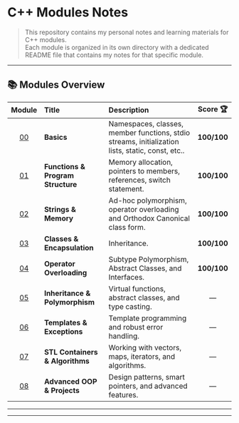 # C++ Modules Notes

> This repository contains my personal notes and learning materials for C++ modules.  
> Each module is organized in its own directory with a dedicated README file that contains my notes for that specific module.

---
## 📚 Modules Overview

| Module | Title | Description | Score 🏆 |
|:------:|:------|:-------------|:--------:|
| [00](Module00/README.md) | **Basics** | Namespaces, classes, member functions, stdio streams, initialization lists, static, const, etc.. | **100/100** |
| [01](Module01/README.md) | **Functions & Program Structure** | Memory allocation, pointers to members, references, switch statement. | **100/100** |
| [02](Module02/README.md) | **Strings & Memory** | Ad-hoc polymorphism, operator overloading and Orthodox Canonical class form. | **100/100** |
| [03](Module03/README.md) | **Classes & Encapsulation** | Inheritance. | **100/100** |
| [04](Module04/README.md) | **Operator Overloading** | Subtype Polymorphism, Abstract Classes, and Interfaces. | **100/100** |
| [05](Module05/README.md) | **Inheritance & Polymorphism** | Virtual functions, abstract classes, and type casting. | — |
| [06](Module06/README.md) | **Templates & Exceptions** | Template programming and robust error handling. | — |
| [07](Module07/README.md) | **STL Containers & Algorithms** | Working with vectors, maps, iterators, and algorithms. | — |
| [08](Module08/README.md) | **Advanced OOP & Projects** | Design patterns, smart pointers, and advanced features. | — |

---
---
